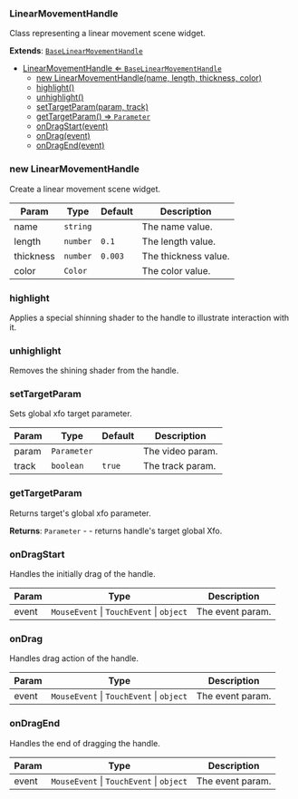 <a name="LinearMovementHandle"></a>

### LinearMovementHandle 
Class representing a linear movement scene widget.


**Extends**: <code>[BaseLinearMovementHandle](api/Handles\BaseLinearMovementHandle.md)</code>  

* [LinearMovementHandle ⇐ <code>BaseLinearMovementHandle</code>](#LinearMovementHandle)
    * [new LinearMovementHandle(name, length, thickness, color)](#new-LinearMovementHandle)
    * [highlight()](#highlight)
    * [unhighlight()](#unhighlight)
    * [setTargetParam(param, track)](#setTargetParam)
    * [getTargetParam() ⇒ <code>Parameter</code>](#getTargetParam)
    * [onDragStart(event)](#onDragStart)
    * [onDrag(event)](#onDrag)
    * [onDragEnd(event)](#onDragEnd)

<a name="new_LinearMovementHandle_new"></a>

### new LinearMovementHandle
Create a linear movement scene widget.


| Param | Type | Default | Description |
| --- | --- | --- | --- |
| name | <code>string</code> |  | The name value. |
| length | <code>number</code> | <code>0.1</code> | The length value. |
| thickness | <code>number</code> | <code>0.003</code> | The thickness value. |
| color | <code>Color</code> |  | The color value. |

<a name="LinearMovementHandle+highlight"></a>

### highlight
Applies a special shinning shader to the handle to illustrate interaction with it.


<a name="LinearMovementHandle+unhighlight"></a>

### unhighlight
Removes the shining shader from the handle.


<a name="LinearMovementHandle+setTargetParam"></a>

### setTargetParam
Sets global xfo target parameter.



| Param | Type | Default | Description |
| --- | --- | --- | --- |
| param | <code>Parameter</code> |  | The video param. |
| track | <code>boolean</code> | <code>true</code> | The track param. |

<a name="LinearMovementHandle+getTargetParam"></a>

### getTargetParam
Returns target's global xfo parameter.


**Returns**: <code>Parameter</code> - - returns handle's target global Xfo.  
<a name="LinearMovementHandle+onDragStart"></a>

### onDragStart
Handles the initially drag of the handle.



| Param | Type | Description |
| --- | --- | --- |
| event | <code>MouseEvent</code> \| <code>TouchEvent</code> \| <code>object</code> | The event param. |

<a name="LinearMovementHandle+onDrag"></a>

### onDrag
Handles drag action of the handle.



| Param | Type | Description |
| --- | --- | --- |
| event | <code>MouseEvent</code> \| <code>TouchEvent</code> \| <code>object</code> | The event param. |

<a name="LinearMovementHandle+onDragEnd"></a>

### onDragEnd
Handles the end of dragging the handle.



| Param | Type | Description |
| --- | --- | --- |
| event | <code>MouseEvent</code> \| <code>TouchEvent</code> \| <code>object</code> | The event param. |

